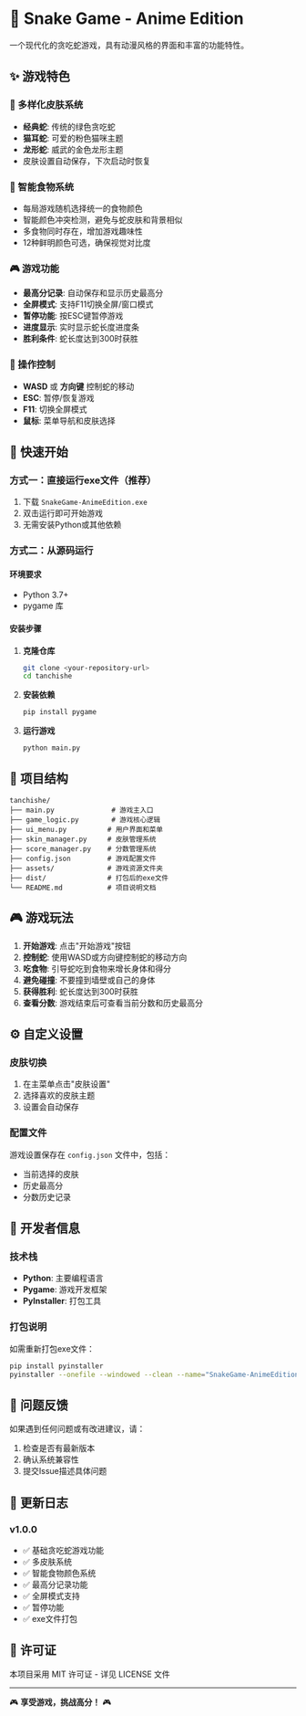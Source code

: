 # 🐍 Snake Game - Anime Edition

一个现代化的贪吃蛇游戏，具有动漫风格的界面和丰富的功能特性。

## ✨ 游戏特色

### 🎨 多样化皮肤系统
- **经典蛇**: 传统的绿色贪吃蛇
- **猫耳蛇**: 可爱的粉色猫咪主题
- **龙形蛇**: 威武的金色龙形主题
- 皮肤设置自动保存，下次启动时恢复

### 🍎 智能食物系统
- 每局游戏随机选择统一的食物颜色
- 智能颜色冲突检测，避免与蛇皮肤和背景相似
- 多食物同时存在，增加游戏趣味性
- 12种鲜明颜色可选，确保视觉对比度

### 🎮 游戏功能
- **最高分记录**: 自动保存和显示历史最高分
- **全屏模式**: 支持F11切换全屏/窗口模式
- **暂停功能**: 按ESC键暂停游戏
- **进度显示**: 实时显示蛇长度进度条
- **胜利条件**: 蛇长度达到300时获胜

### 🎯 操作控制
- **WASD** 或 **方向键** 控制蛇的移动
- **ESC**: 暂停/恢复游戏
- **F11**: 切换全屏模式
- **鼠标**: 菜单导航和皮肤选择

## 🚀 快速开始

### 方式一：直接运行exe文件（推荐）

1. 下载 `SnakeGame-AnimeEdition.exe`
2. 双击运行即可开始游戏
3. 无需安装Python或其他依赖

### 方式二：从源码运行

#### 环境要求
- Python 3.7+
- pygame 库

#### 安装步骤

1. **克隆仓库**
   ```bash
   git clone <your-repository-url>
   cd tanchishe
   ```

2. **安装依赖**
   ```bash
   pip install pygame
   ```

3. **运行游戏**
   ```bash
   python main.py
   ```

## 📁 项目结构

```
tanchishe/
├── main.py              # 游戏主入口
├── game_logic.py        # 游戏核心逻辑
├── ui_menu.py          # 用户界面和菜单
├── skin_manager.py     # 皮肤管理系统
├── score_manager.py    # 分数管理系统
├── config.json         # 游戏配置文件
├── assets/             # 游戏资源文件夹
├── dist/               # 打包后的exe文件
└── README.md           # 项目说明文档
```

## 🎮 游戏玩法

1. **开始游戏**: 点击"开始游戏"按钮
2. **控制蛇**: 使用WASD或方向键控制蛇的移动方向
3. **吃食物**: 引导蛇吃到食物来增长身体和得分
4. **避免碰撞**: 不要撞到墙壁或自己的身体
5. **获得胜利**: 蛇长度达到300时获胜
6. **查看分数**: 游戏结束后可查看当前分数和历史最高分

## ⚙️ 自定义设置

### 皮肤切换
1. 在主菜单点击"皮肤设置"
2. 选择喜欢的皮肤主题
3. 设置会自动保存

### 配置文件
游戏设置保存在 `config.json` 文件中，包括：
- 当前选择的皮肤
- 历史最高分
- 分数历史记录

## 🔧 开发者信息

### 技术栈
- **Python**: 主要编程语言
- **Pygame**: 游戏开发框架
- **PyInstaller**: 打包工具

### 打包说明
如需重新打包exe文件：
```bash
pip install pyinstaller
pyinstaller --onefile --windowed --clean --name="SnakeGame-AnimeEdition" main.py
```

## 🐛 问题反馈

如果遇到任何问题或有改进建议，请：
1. 检查是否有最新版本
2. 确认系统兼容性
3. 提交Issue描述具体问题

## 📝 更新日志

### v1.0.0
- ✅ 基础贪吃蛇游戏功能
- ✅ 多皮肤系统
- ✅ 智能食物颜色系统
- ✅ 最高分记录功能
- ✅ 全屏模式支持
- ✅ 暂停功能
- ✅ exe文件打包

## 📄 许可证

本项目采用 MIT 许可证 - 详见 LICENSE 文件

---

🎮 **享受游戏，挑战高分！** 🎮